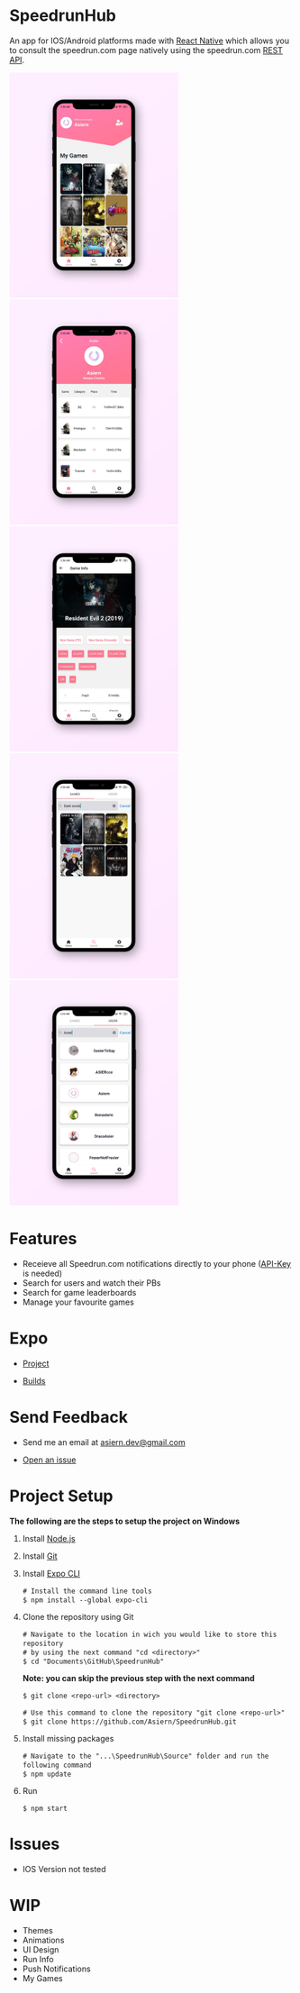 # SpeedrunHub

An app for IOS/Android platforms made with [React Native](https://reactnative.dev/) which allows you to consult the speedrun.com page natively using the speedrun.com [REST API](https://github.com/speedruncomorg/api).

<img src="https://github.com/Asiern/SpeedrunHub/blob/master/Readme/assets/Home.jpg" width="300" height="400"/>
<img src="https://github.com/Asiern/SpeedrunHub/blob/master/Readme/assets/Profile.jpg" width="300" height="400"/>
<img src="https://github.com/Asiern/SpeedrunHub/blob/master/Readme/assets/RE2.jpg" width="300" height="400"/>
<img src="https://github.com/Asiern/SpeedrunHub/blob/master/Readme/assets/GameSearch.jpg" width="300" height="400"/>
<img src="https://github.com/Asiern/SpeedrunHub/blob/master/Readme/assets/ProfileSearch.jpg" width="300" height="400"/>

# Features

- Receieve all Speedrun.com notifications directly to your phone ([API-Key](https://github.com/speedruncomorg/api/blob/master/authentication.md#aquiring-a-users-api-key) is needed)
- Search for users and watch their PBs
- Search for game leaderboards
- Manage your favourite games

# Expo

- [Project](https://expo.io/dashboard/asiern/speedruncomapp)

- [Builds](https://expo.io/dashboard/asiern/speedruncomapp/builds)

# Send Feedback

- Send me an email at <asiern.dev@gmail.com>

- [Open an issue](https://github.com/Asiern/SpeedrunHub/issues/new/choose)

# Project Setup

**The following are the steps to setup the project on Windows**

1.  Install [Node.js](https://nodejs.org/en/)

2.  Install [Git](https://git-scm.com/)

3.  Install [Expo CLI](https://docs.expo.io/get-started/installation/)

    ```
    # Install the command line tools
    $ npm install --global expo-cli
    ```

4.  Clone the repository using Git

    ```
    # Navigate to the location in wich you would like to store this repository
    # by using the next command "cd <directory>"
    $ cd "Documents\GitHub\SpeedrunHub"
    ```

    **Note: you can skip the previous step with the next command**

    ```
    $ git clone <repo-url> <directory>
    ```

    ```
    # Use this command to clone the repository "git clone <repo-url>"
    $ git clone https://github.com/Asiern/SpeedrunHub.git
    ```

5.  Install missing packages

    ```
    # Navigate to the "...\SpeedrunHub\Source" folder and run the following command
    $ npm update
    ```

6.  Run
    ```
    $ npm start
    ```

# Issues

- IOS Version not tested

# WIP

- Themes
- Animations
- UI Design
- Run Info
- Push Notifications
- My Games
